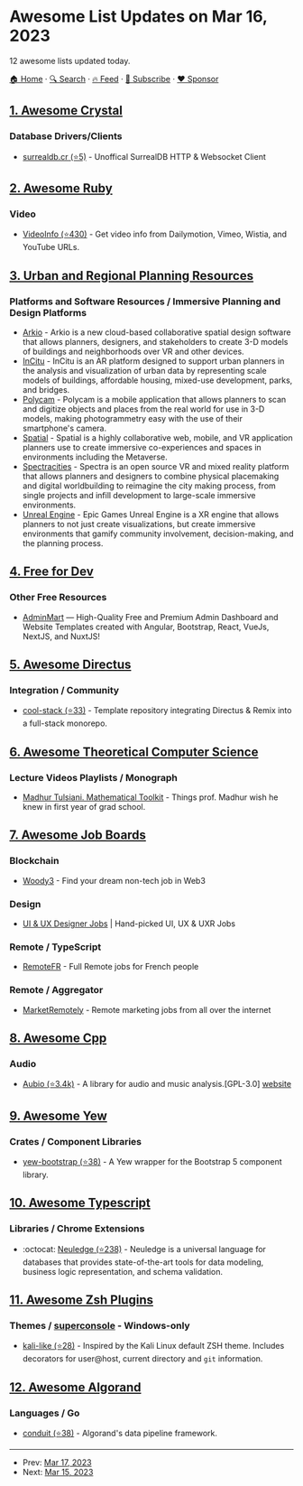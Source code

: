 # Awesome List Updates on Mar 16, 2023

12 awesome lists updated today.

[🏠 Home](/README.md) · [🔍 Search](https://www.trackawesomelist.com/search/) · [🔥 Feed](https://www.trackawesomelist.com/rss.xml) · [📮 Subscribe](https://trackawesomelist.us17.list-manage.com/subscribe?u=d2f0117aa829c83a63ec63c2f&id=36a103854c) · [❤️  Sponsor](https://github.com/sponsors/theowenyoung)



## [1. Awesome Crystal](/content/veelenga/awesome-crystal/README.md)

### Database Drivers/Clients

*   [surrealdb.cr (⭐5)](https://github.com/yorci/surrealdb.cr) - Unoffical SurrealDB HTTP & Websocket Client

## [2. Awesome Ruby](/content/markets/awesome-ruby/README.md)

### Video

*   [VideoInfo (⭐430)](https://github.com/thibaudgg/video_info) - Get video info from Dailymotion, Vimeo, Wistia, and YouTube URLs.

## [3. Urban and Regional Planning Resources](/content/APA-Technology-Division/urban-and-regional-planning-resources/README.md)

### Platforms and Software Resources / Immersive Planning and Design Platforms

*   [Arkio](https://www.arkio.is/) - Arkio is a new cloud-based collaborative spatial design software that allows planners, designers, and stakeholders to create 3-D models of buildings and neighborhoods over VR and other devices.
*   [InCitu](https://www.incitu.us/) - InCitu is an AR platform designed to support urban planners in the analysis and visualization of urban data by representing scale models of buildings, affordable housing, mixed-use development, parks, and bridges.
*   [Polycam](https://poly.cam/) - Polycam is a mobile application that allows planners to scan and digitize objects and places from the real world for use in 3-D models, making photogrammetry easy with the use of their smartphone's camera.
*   [Spatial](https://www.spatial.io) - Spatial is a highly collaborative web, mobile, and VR application planners use to create immersive co-experiences and spaces in environments including the Metaverse.
*   [Spectracities](https://www.spectracities.com/) - Spectra is an open source VR and mixed reality platform that allows planners and designers to combine physical placemaking and digital worldbuilding to reimagine the city making process, from single projects and infill development to large-scale immersive environments.
*   [Unreal Engine](https://www.unrealengine.com/en-US/) - Epic Games Unreal Engine is a XR engine that allows planners to not just create visualizations, but create immersive environments that gamify community involvement, decision-making, and the planning process.

## [4. Free for Dev](/content/ripienaar/free-for-dev/README.md)

### Other Free Resources

*   [AdminMart](https://adminmart.com/) — High-Quality Free and Premium Admin Dashboard and Website Templates created with Angular, Bootstrap, React, VueJs, NextJS, and NuxtJS!

## [5. Awesome Directus](/content/directus-community/awesome-directus/README.md)

### Integration / Community

*   [cool-stack (⭐33)](https://github.com/tdsoftpl/cool-stack) - Template repository integrating Directus & Remix into a full-stack monorepo.

## [6. Awesome Theoretical Computer Science](/content/mostafatouny/awesome-theoretical-computer-science/README.md)

### Lecture Videos Playlists / Monograph

*   [Madhur Tulsiani. Mathematical Toolkit](https://home.ttic.edu/~madhurt/courses/toolkit2021/index.html) - Things prof. Madhur wish he knew in first year of grad school.

## [7. Awesome Job Boards](/content/tramcar/awesome-job-boards/README.md)

### Blockchain

*   [Woody3](https://www.woodyjobs.com) - Find your dream non-tech job in Web3

### Design

*   [UI & UX Designer Jobs](https://uiuxdesignerjobs.com/) | Hand-picked UI, UX & UXR Jobs

### Remote / TypeScript

*   [RemoteFR](https://remotefr.com/) - Full Remote jobs for French people

### Remote / Aggregator

*   [MarketRemotely](https://marketremotely.com/) - Remote marketing jobs from all over the internet

## [8. Awesome Cpp](/content/fffaraz/awesome-cpp/README.md)

### Audio

*   [Aubio (⭐3.4k)](https://github.com/aubio/aubio) - A library for audio and music analysis.\[GPL-3.0] [website](https://aubio.org/)

## [9. Awesome Yew](/content/jetli/awesome-yew/README.md)

### Crates / Component Libraries

*   [yew-bootstrap (⭐38)](https://github.com/isosphere/yew-bootstrap) - A Yew wrapper for the Bootstrap 5 component library.

## [10. Awesome Typescript](/content/dzharii/awesome-typescript/README.md)

### Libraries / Chrome Extensions

*   :octocat: [Neuledge (⭐238)](https://github.com/neuledge/engine-js) - Neuledge is a universal language for databases that provides state-of-the-art tools for data modeling, business logic representation, and schema validation.

## [11. Awesome Zsh Plugins](/content/unixorn/awesome-zsh-plugins/README.md)

### Themes / [superconsole](https://github.com/alexchmykhalo/superconsole) - Windows-only

*   [kali-like (⭐28)](https://github.com/clamy54/kali-like-zsh-theme) - Inspired by the Kali Linux default ZSH theme. Includes decorators for user\@host, current directory and `git` information.

## [12. Awesome Algorand](/content/aorumbayev/awesome-algorand/README.md)

### Languages / Go

*   [conduit (⭐38)](https://github.com/algorand/conduit) - Algorand's data pipeline framework.

---

- Prev: [Mar 17, 2023](/content/2023/03/17/README.md)
- Next: [Mar 15, 2023](/content/2023/03/15/README.md)